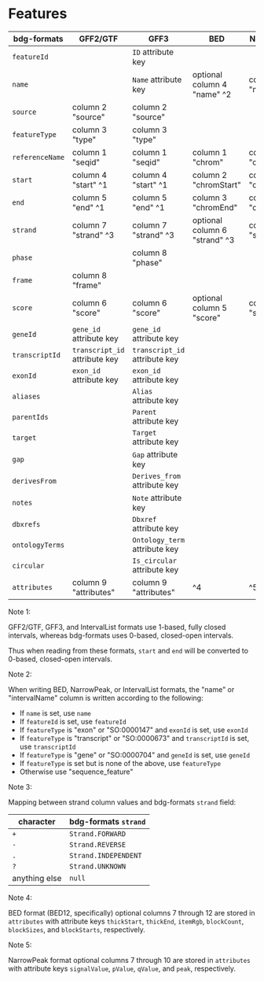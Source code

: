 Features
===

| bdg-formats     | GFF2/GTF                      | GFF3                          | BED                            | NarrowPeak            | IntervalList               |
|-----------------|-------------------------------|-------------------------------|--------------------------------|-----------------------|----------------------------|
| `featureId`     |                               | `ID` attribute key            |                                |                       | |
| `name`          |                               | `Name` attribute key          | optional column 4 "name" ^2    | column 4 "name" ^2    | column 5 "intervalName" ^2 |
| `source`        | column 2 "source"             | column 2 "source"             |                                |                       | |
| `featureType`   | column 3 "type"               | column 3 "type"               |                                |                       | |
| `referenceName`    | column 1 "seqid"              | column 1 "seqid"              | column 1 "chrom"               | column 1 "chrom"      | column 1 "sequenceName"    |
| `start`         | column 4 "start" ^1           | column 4 "start" ^1           | column 2 "chromStart"          | column 2 "chromStart" | column 2 "start"           |
| `end`           | column 5 "end" ^1             | column 5 "end" ^1             | column 3 "chromEnd"            | column 3 "chromEnd"   | column 3 "end"             |
| `strand`        | column 7 "strand" ^3          | column 7 "strand" ^3          | optional column 6 "strand" ^3  | column 6 "strand"     | column 4 "strand" ^3       |
| `phase`         |                               | column 8 "phase"              |                                |                       | |
| `frame`         | column 8 "frame"              |                               |                                |                       | |
| `score`         | column 6 "score"              | column 6 "score"              | optional column 5 "score"      | column 5 "score"      | |
| `geneId`        | `gene_id` attribute key       | `gene_id` attribute key       |                                |                       | |
| `transcriptId`  | `transcript_id` attribute key | `transcript_id` attribute key |                                |                       | |
| `exonId`        | `exon_id` attribute key       | `exon_id` attribute key       |                                |                       | |
| `aliases`       |                               | `Alias` attribute key         |                                |                       | |
| `parentIds`     |                               | `Parent` attribute key        |                                |                       | |
| `target`        |                               | `Target` attribute key        |                                |                       | |
| `gap`           |                               | `Gap` attribute key           |                                |                       | |
| `derivesFrom`   |                               | `Derives_from` attribute key  |                                |                       | |
| `notes`         |                               | `Note` attribute key          |                                |                       | |
| `dbxrefs`       |                               | `Dbxref` attribute key        |                                |                       | |
| `ontologyTerms` |                               | `Ontology_term` attribute key |                                |                       | |
| `circular`      |                               | `Is_circular` attribute key   |                                |                       | |
| `attributes`    | column 9 "attributes"         | column 9 "attributes"         | ^4                             | ^5                    | |


Note 1:

GFF2/GTF, GFF3, and IntervalList formats use 1-based, fully closed intervals, whereas bdg-formats uses 0-based, closed-open intervals.

Thus when reading from these formats, `start` and `end` will be converted to 0-based, closed-open intervals.


Note 2:

When writing BED, NarrowPeak, or IntervalList formats, the "name" or "intervalName" column is written according to the following:
  * If `name` is set, use `name`
  * If `featureId` is set, use `featureId`
  * If `featureType` is "exon" or "SO:0000147" and `exonId` is set, use `exonId`
  * If `featureType` is "transcript" or "SO:0000673" and `transcriptId` is set, use `transcriptId`
  * If `featureType` is "gene" or "SO:0000704" and `geneId` is set, use `geneId`
  * If `featureType` is set but is none of the above, use `featureType`
  * Otherwise use "sequence_feature"


Note 3:

Mapping between strand column values and bdg-formats `strand` field:

| character     | bdg-formats `strand` |
|---------------|----------------------|
| `+`           | `Strand.FORWARD` |
| `-`           | `Strand.REVERSE` |
| `.`           | `Strand.INDEPENDENT` |
| `?`           | `Strand.UNKNOWN` |
| anything else | `null` |


Note 4:

BED format (BED12, specifically) optional columns 7 through 12 are stored in
`attributes` with attribute keys `thickStart`, `thickEnd`, `itemRgb`, `blockCount`,
`blockSizes`, and `blockStarts`, respectively.


Note 5:

NarrowPeak format optional columns 7 through 10 are stored in `attributes` with
attribute keys `signalValue`, `pValue`, `qValue`, and `peak`, respectively.
